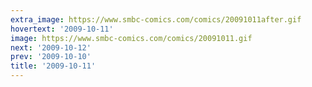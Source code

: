 ```yaml
---
extra_image: https://www.smbc-comics.com/comics/20091011after.gif
hovertext: '2009-10-11'
image: https://www.smbc-comics.com/comics/20091011.gif
next: '2009-10-12'
prev: '2009-10-10'
title: '2009-10-11'
---
```

